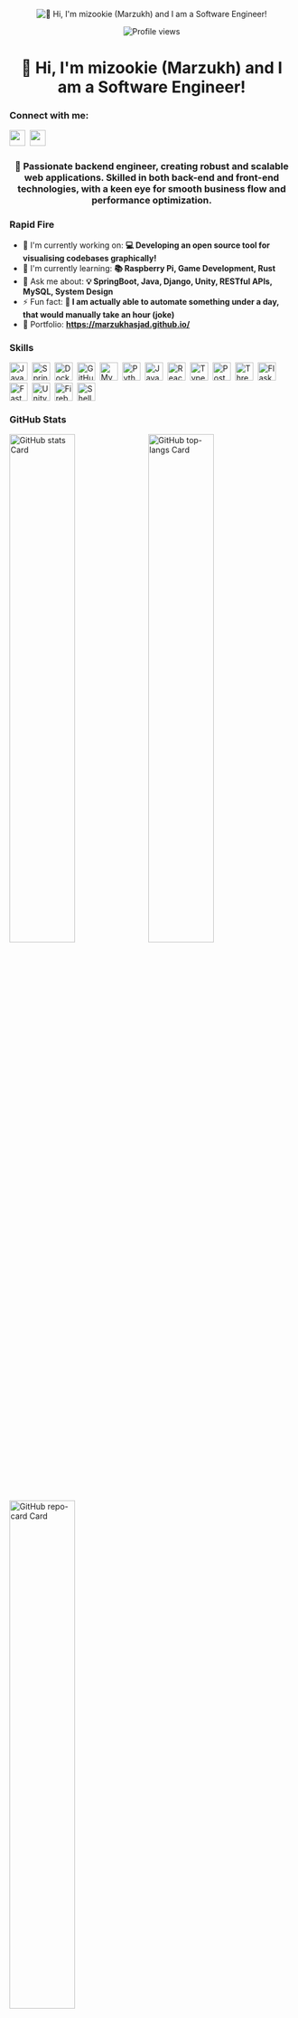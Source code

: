 <p align="center">
    <img src="https://i.giphy.com/media/v1.Y2lkPTc5MGI3NjExYngxajUwOHZ5YXdxdXVzeWYxNnNleWllcWtnazduMHcxOHFrZmoxYiZlcD12MV9pbnRlcm5hbF9naWZfYnlfaWQmY3Q9Zw/nGMnDqebzDcfm/giphy.gif" alt="👋 Hi, I'm mizookie (Marzukh) and I am a Software Engineer!"/>
</p>

<p align="center">
    <img src="https://komarev.com/ghpvc/?username=MarzukhAsjad&label=Profile%20views&color=0e75b6&style=flat" alt="Profile views"/>
</p>

<div id="toc">
  <ul align="center" style="list-style: none">
    <summary>
      <h1>
        👋 Hi, I'm mizookie (Marzukh) and I am a Software Engineer!
      </h1>
    </summary>
  </ul>
</div>

**<h3 align="left">Connect with me:</h3>** 
<a href="https://github.com/MarzukhAsjad" target="_blank"><img src="https://img.shields.io/badge/GitHub-100000?style=for-the-badge&logo=github&logoColor=white" height="28" style="margin-right: 4px"></a> <a href="https://www.linkedin.com/in/marzukh-akib-a-b7042590" target="_blank"><img src="https://img.shields.io/badge/LinkedIn-0077B5?style=for-the-badge&logo=linkedin&logoColor=white" height="28" style="margin-right: 4px"></a></p>

 **<h3 align="center">🚀 Passionate backend engineer, creating robust and scalable web applications. Skilled in both back-end and front-end technologies, with a keen eye for smooth business flow and performance optimization.</h3>**

**<h3 align="left">Rapid Fire</h3>**

- 💼 I'm currently working on: **💻 Developing an open source tool for visualising codebases graphically!**
- 🌱 I'm currently learning: **📚 Raspberry Pi, Game Development, Rust**
- 💬 Ask me about: **💡 SpringBoot, Java, Django, Unity, RESTful APIs, MySQL, System Design**
- ⚡ Fun fact: **🎢 I am actually able to automate something under a day, that would manually take an hour (joke)**
- 📂 Portfolio: **<a href="https://marzukhasjad.github.io/" target="_blank">https://marzukhasjad.github.io/</a>**

 **<h3 align="left">Skills</h3>**

<div style="display: flex; flex-wrap: wrap; gap: 4px; justify-content: left;"> <img src="https://img.shields.io/badge/Java-007396?logo=java&logoColor=white" height="32" alt="Java" style="margin-right: 4px"> <img src="https://img.shields.io/badge/Spring-6DB33F?logo=spring&logoColor=white" height="32" alt="Spring" style="margin-right: 4px"> <img src="https://img.shields.io/badge/Docker-2496ED?logo=docker&logoColor=white" height="32" alt="Docker" style="margin-right: 4px"> <img src="https://img.shields.io/badge/GitHub_Actions-2088FF?logo=github-actions&logoColor=white" height="32" alt="GitHub Actions" style="margin-right: 4px"><img src="https://img.shields.io/badge/MySQL-4479A1?logo=mysql&logoColor=white" height="32" alt="MySQL" style="margin-right: 4px"> <img src="https://img.shields.io/badge/Python-306998?logo=python&logoColor=white" height="32" alt="Python" style="margin-right: 4px"> <img src="https://img.shields.io/badge/JavaScript-F7DF1C?logo=javascript&logoColor=white" height="32" alt="JavaScript" style="margin-right: 4px"> <img src="https://img.shields.io/badge/React-20232A?logo=react&logoColor=61DAFB" height="32" alt="React" style="margin-right: 4px"> <img src="https://img.shields.io/badge/TypeScript-3178C6?logo=typescript&logoColor=white" height="32" alt="TypeScript" style="margin-right: 4px"> <img src="https://img.shields.io/badge/PostgreSQL-316192?logo=postgresql&logoColor=white" height="32" alt="PostgreSQL" style="margin-right: 4px">  <img src="https://img.shields.io/badge/Three.js-000000?logo=three.js&logoColor=white" height="32" alt="Three.js" style="margin-right: 4px">  <img src="https://img.shields.io/badge/Flask-000000?logo=flask&logoColor=white" height="32" alt="Flask" style="margin-right: 4px"> <img src="https://img.shields.io/badge/FastAPI-009688?logo=fastapi&logoColor=white" height="32" alt="FastAPI" style="margin-right: 4px">  <img src="https://img.shields.io/badge/Unity-000000?logo=unity&logoColor=white" height="32" alt="Unity" style="margin-right: 4px"> <img src="https://img.shields.io/badge/Firebase-FFCA28?logo=firebase&logoColor=white" height="32" alt="Firebase" style="margin-right: 4px"> <img src="https://img.shields.io/badge/Shell-4EAA25?logo=gnu-bash&logoColor=white" height="32" alt="Shell" style="margin-right: 4px"></div>

 **<h3 align="left">GitHub Stats</h3>**

<p align="left">
  <img width="48%" src="https://github-readme-stats.vercel.app/api?username=MarzukhAsjad&theme=react&hide_title=true&hide_rank=false&show_icons=true&include_all_commits=false&count_private=true&line_height=23&hide_border=false&show=" alt="GitHub stats Card" />
  <img width="48%" src="https://github-readme-stats.vercel.app/api/top-langs?username=MarzukhAsjad&theme=react&hide_title=false&layout=compact&langs_count=6&hide_progress=false&card_width=400" alt="GitHub top-langs Card" />
</p>

<p align="left">
  <img width="48%" src="https://github-readme-stats.vercel.app/api/pin/?username=MarzukhAsjad&repo=anigen-blender-utils&theme=default&cache_seconds=1800&border_radius=4&show_owner=true" alt="GitHub repo-card Card" />
</p>

 **<h3 align="left">Support Me</h3>**

<p align="left"><a href="https://ko-fi.com/mizookie510" target="_blank"><img src="https://img.shields.io/badge/Ko--fi-343B45?style=plastic&logo=kofi&logoColor=Black" height="36" style="margin-right: 4px"></a></p>

